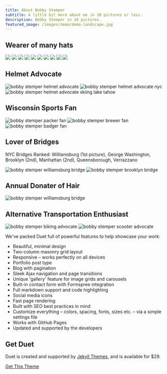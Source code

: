 ```yaml
---
title: About Bobby Stemper
subtitle: A little bit more about me in 10 pictures or less.
description: Bobby Stemper in 10 pictures.
featured_image: /images/demo/demo-landscape.jpg
---
```


## Wearer of many hats

<div class="gallery" data-columns="3">
	<img src="/images/bobby/bobby-brewers-brickwall.jpeg">
	<img src="/images/bobby/bobby-brewers-williamsburgbridge.jpeg">
	<img src="/images/bobby/bobby-brewers-chicago.jpeg">
	<img src="/images/bobby/bobby-cap-madison.jpeg">
	<img src="/images/bobby/bobby-hairdonation.jpeg">
	<img src="/images/bobby/bobby-helmet-nyc.jpeg">
	<img src="/images/bobby/bobby-packers-subway.jpeg">
	<img src="/images/bobby/bobby-skiing-tahoe.jpeg">
	<img src="/images/bobby/bobby-winningrace.jpeg">
	<img src="/images/bobby/bobby-helmet-racing.jpeg">
</div>

## Helmet Advocate
![bobby stemper helmet advocate](/images/bobby/bobby-helmet-racing.jpeg)
![bobby stemper helmet advocate nyc](/images/bobby/bobby-helmet-nyc.jpeg)
![bobby stemper helmet advocate skiing lake tahoe](/images/bobby/bobby-skiing-tahoe.jpeg)


## Wisconsin Sports Fan
![bobby stemper packer fan](/images/bobby/bobby-packers-subway.jpeg)
![bobby stemper brewer fan](/images/bobby/bobby-brewers-chicago.jpeg)
![bobby stemper badger fan](/images/bobby/bobby-helmet-wisconsin-hoofers.jpeg)

## Lover of Bridges

NYC Bridges Ranked: Williamsburg (1st picture), George Washington, Brooklyn (2nd), Manhattan (2nd), Queensborough, Verrazzano

![bobby stemper williamsburg bridge](/images/bobby/bobby-brewers-williamsburgbridge.jpeg)
![bobby stemper brooklyn bridge](/images/bobby/bobby-bike-brooklyn-manhattan-bridge.jpeg)

## Annual Donater of Hair
![bobby stemper williamsburg bridge](/images/bobby/bobby-hairdonation.jpeg)

## Alternative Transportation Enthusiast
![bobby stemper biking advocate](/images/bobby/bobby-winningrace.jpeg)
![bobby stemper scooter advocate](/images/bobby/bobby-stemper-scooter-enthusiast.jpeg)



We've packed Duet full of powerful features to help showcase your work:

* Beautiful, minimal design
* Two-column masonry grid layout
* Responsive – works perfectly on all devices
* Portfolio post type
* Blog with pagination
* Sleek Ajax navigation and page transitions
* Unique 'gallery' feature for image grids and carousels
* Built-in contact form with Formspree integration
* Full markdown support and code highlighting
* Social media icons
* Fast page rendering
* Built with SEO best practices in mind
* Customize everything – colors, spacing, fonts, sizes etc. – via a simple settings file
* Works with GitHub Pages
* Updated and supported by the developers

## Get Duet

Duet is created and supported by [Jekyll Themes](https://jekyllthemes.io), and is available for $29.

<a href="https://jekyllthemes.io/theme/duet-portfolio-jekyll-theme" class="button button--large">Get This Theme</a>